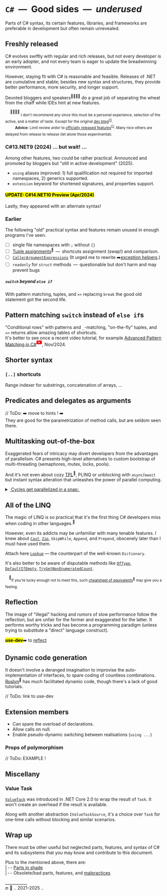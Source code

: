 # `C#` &nbsp;&mdash;&nbsp; Good sides &nbsp;&mdash;&nbsp; _underused_

Parts of C# syntax, its certain features, libraries, and frameworks are preferable in development but often remain unrevealed.

## Freshly released

C# evolves swiftly with regular and rich releases, but not every developer is an early adopter, and not every team is eager to update the breadwinning environment.

However, staying fit with C# is reasonable and feasible. Releases of .NET are cumulative and stable; besides new syntax and structures, they provide better performance, more security, and longer support. 

Devoted bloggers and speakers<sup>👨‍👩‍👧‍👦</sup> do a great job of separating the wheat from the chaff while IDEs hint at new features.

&nbsp; &nbsp; <sup>👨‍👩‍👧‍👦</sup> <sub>I don't recommend any since this must be a personal experience, selection of the active, and a matter of taste. Except for the original [dev blog](https://devblogs.microsoft.com/dotnet/)<sup>🪟</sup>.</sub>\
&nbsp; &nbsp; &nbsp; &nbsp; <sub>**Advice:** Limit review ardor to [officially released features](https://learn.microsoft.com/en-us/dotnet/csharp/whats-new/)<sup>🪟</sup>. Many nice others are delayed from release to release (let alone those experimental).</sub>

### C#13.NET9 (2024) ... but wait! ...

Among other features, two could be rather practical. Announced and promoted by bloggers but "still in active development" (2025).

+ `using` aliases improved: 1) full qualification not required for imported namespaces, 2) generics supported.
+ `extension` keyword for shortened signatures, and properties support.

#### <mark>UPDATE:</makr> C#14.NET10 Preview (Apr/2024)

Lastly, they appeared with an alternate syntax!

### Earlier

The following "old" practical syntax and features remain unused in enough programs I've seen.

- [ ]  single file namespaces with `;` without `{}`
- [ ] [Tuple assignments](https://essentialcsharp.com/tuples#tuples)<sup>🔗</sup> &thinsp;&mdash;&thinsp; shortcuts assignment (swap!) and comparison.
- [ ] [`CallerArgumentExpressions`](https://learn.microsoft.com/en-us/dotnet/csharp/language-reference/proposals/csharp-10.0/caller-argument-expression)
(It urged me to rewrite ➡️[exception helpers](https://github.com/Kyriosity/use-dev/tree/main/src/TuttiFrutti/AbcStoppers/Errors).)
- [ ] `readonly` for `struct` methods &thinsp;&mdash;&thinsp; questionable but don't harm and may prevent bugs

##### `switch` beyond `else if`

With pattern matching, tuples, and `=>` replacing `break` the good old statement got the second life.

## Pattern matching `switch` instead of `else if`s

"Conditional rows" with patterns and `_`-matching, "on-the-fly" tuples, and `=>` returns allow amazing tables of shortcuts.\
It's better to see once a recent video tutorial, for example [Advanced Pattern Matching in C#](https://www.youtube.com/watch?v=W-f9MHB-5TQ)<sup><picture><img src="../../_rsc/_img/logo/logo-youtube_h12px.jpg" title="&nbsp;Link to YouTube video" /></picture></sup>, Nov/2024.

## Shorter syntax

### `[..]` shortcuts

Range indexer for substrings, concatenation of arrays, ...

## Predicates and delegates as arguments

// ToDo: ➡️ move to hints ! ➡️ \
They are good for the parametrization of method calls, but are seldom seen there.

## Multitasking out-of-the-box

Exaggerated fears of intricacy may divert developers from the advantages of parallelism. C# presents high-level alternatives to custom bootstrap of multi-threading (semaphores, mutex, locks, pools). 

And it's not even about cozy [TPL](https://docs.microsoft.com/en-us/dotnet/standard/parallel-programming/task-parallel-library-tpl)<sup>🔗</sup>, PLINQ or unblocking with `async`/`await` but instant syntax alteration that unleashes the power of parallel computing.

<details>
   <summary><ins>&nbsp;Cycles get parallelized in a snap:&nbsp;</ins></summary>
   
```diff
   var nats = Enumerable.Range(1, 28_000_000).ToArray();
-  foreach (var item in nats) 
-    CalcHard(item);
+  Parallel.ForEach(nats, CalcHard); // must be faster on casual PC

static void CalcHard(int nat) {
   using var sha = SHA512.Create();
   _ = sha.ComputeHash(Encoding.UTF8.GetBytes(((int)Math.Sqrt(nat) / Math.Atan2(nat, nat)).ToString()));
 }

```

</details>

## All of the LINQ

The magic of LINQ is so practical that it's the first thing C# developers miss when coding in other languages.<sup>:large_blue_diamond:</sup>

However, even its addicts may be unfamiliar with many tenable features. I knew about 
[`Cast`](https://learn.microsoft.com/en-us/dotnet/api/system.linq.enumerable.cast), 
[`Zip`](https://learn.microsoft.com/dotnet/api/system.linq.enumerable.zip),
`SkipWhile`, `Append`, and `Prepend`, 
obscenely later than I must have used them.

Attach here [`Lookup`](https://learn.microsoft.com/en-us/dotnet/api/system.linq.lookup-2) &mdash; the counterpart of the well-known `Dictionary`.

It's also better to be aware of disputable methods like 
[`OfType`](https://learn.microsoft.com/en-us/dotnet/api/system.linq.enumerable.oftype), 
[`DefaultIfEmpty`](https://learn.microsoft.com/dotnet/api/system.linq.enumerable.defaultifempty), 
[`TryGetNonEnumeratedCount`](https://learn.microsoft.com/dotnet/api/system.linq.enumerable.trygetnonenumeratedcount).

&nbsp; &nbsp;<sup>:large_blue_diamond:</sup><sub>If you're lucky enough not to meet this, such [cheatsheet of equivalents](https://www.garethrepton.com/TypeScript-equivalents-for-DotNet-Linq-functions/)<sup>🔗</sup> may give you a feeling.</sub>

## Reflection

The image of "illegal" hacking and rumors of slow performance follow the reflection, but are unfair for the former and exaggerated for the latter. 
It performs worthy tricks and has become a programming paradigm (unless trying to substitute a "direct" language construct). 

<mark><b>use-dev</b></mark>➡️ to [reflect](https://github.com/Kyriosity/use-dev/tree/main/src/TuttiFrutti/AbcRefl)

## Dynamic code generation

It doesn't involve a deranged imagination to improvise the auto-implementation of interfaces, to spare coding of countless combinations. 
[Roslyn](https://github.com/dotnet/roslyn)<sup>🔗</sup> has  much facilitated dynamic code, though there's a lack of good tutorials.

// ToDo: link to use-dev

## Extension members

+ Can spare the overload of declarations.
+ Allow calls on null.
+ Enable pseudo-dynamic switching between realisations (`using ...`)

### Props of polymorphism

// ToDo: EXAMPLE !

## Miscellany

### Value Task

[`ValueTask`](https://learn.microsoft.com/dotnet/api/system.threading.tasks.valuetask-1) was introduced in .NET Core 2.0 to wrap the result of `Task`. It won't create an overhead if the result is available.

Along with another abstraction `IValueTaskSource`, it's a choice over `Task` for one-time calls without blocking and similar scenarios.

## Wrap up

There must be other useful but neglected parts, features, and syntax of C# and its subsystems that you may know and contribute to this document.

Plus to the mentioned above, there are:\
|&thinsp;-&thinsp;- [Parts in shade](parts/cs-feat_shadow.md)\
|&thinsp;-&thinsp;- Obsolete/bad parts, features, and [malpractices](cs-malpractice.md) 

\___________\
🔚 🌙 .. 2021-2025 ..
